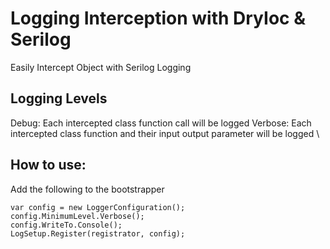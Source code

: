 ﻿# Logging Interception with DryIoc & Serilog

Easily Intercept Object with Serilog Logging

## Logging Levels
Debug: Each intercepted class function call will be logged
Verbose: Each intercepted class function and their input output parameter will be logged \

## How to use:
Add the following to the bootstrapper
```
var config = new LoggerConfiguration();
config.MinimumLevel.Verbose();
config.WriteTo.Console();
LogSetup.Register(registrator, config);
```

